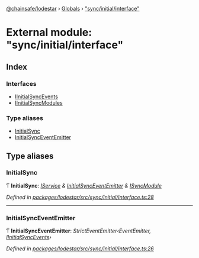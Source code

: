 [@chainsafe/lodestar](../README.md) › [Globals](../globals.md) › ["sync/initial/interface"](_sync_initial_interface_.md)

# External module: "sync/initial/interface"

## Index

### Interfaces

* [IInitialSyncEvents](../interfaces/_sync_initial_interface_.iinitialsyncevents.md)
* [IInitialSyncModules](../interfaces/_sync_initial_interface_.iinitialsyncmodules.md)

### Type aliases

* [InitialSync](_sync_initial_interface_.md#initialsync)
* [InitialSyncEventEmitter](_sync_initial_interface_.md#initialsynceventemitter)

## Type aliases

###  InitialSync

Ƭ **InitialSync**: *[IService](../interfaces/_node_nodejs_.iservice.md) & [InitialSyncEventEmitter](_sync_initial_interface_.md#initialsynceventemitter) & [ISyncModule](../interfaces/_sync_interface_.isyncmodule.md)*

*Defined in [packages/lodestar/src/sync/initial/interface.ts:28](https://github.com/ChainSafe/lodestar/blob/14ce11e45/packages/lodestar/src/sync/initial/interface.ts#L28)*

___

###  InitialSyncEventEmitter

Ƭ **InitialSyncEventEmitter**: *StrictEventEmitter‹EventEmitter, [IInitialSyncEvents](../interfaces/_sync_initial_interface_.iinitialsyncevents.md)›*

*Defined in [packages/lodestar/src/sync/initial/interface.ts:26](https://github.com/ChainSafe/lodestar/blob/14ce11e45/packages/lodestar/src/sync/initial/interface.ts#L26)*
